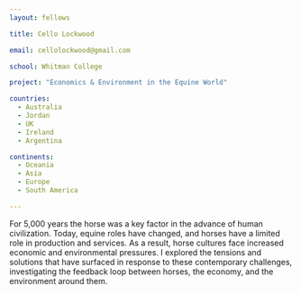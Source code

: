 ```yaml
---
layout: fellows

title: Cello Lockwood

email: cellolockwood@gmail.com

school: Whitman College

project: "Economics & Environment in the Equine World"

countries:
  - Australia
  - Jordan
  - UK
  - Ireland
  - Argentina

continents:
  - Oceania
  - Asia
  - Europe
  - South America

---
```


For 5,000 years the horse was a key factor in the advance of human civilization. Today, equine roles have changed, and horses have a limited role in production and services. As a result, horse cultures face increased economic and environmental pressures. I explored the tensions and solutions that have surfaced in response to these contemporary challenges, investigating the feedback loop between horses, the economy, and the environment around them.